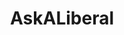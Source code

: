 ---
title: AskALiberal
crosslinks:
- askaconservative
- The_Donald
- AskTrumpSupporters
- politics
- youtubefactsbot
- AskThe_Donald
- u_imguralbumbot
- PoliticalDiscussion
- WayOfTheBern
- Conservative
- changemyview
- Firearms
- AskReddit
- badhistory
- worldnews
- alotabot
- Economics
- TrumpInvestigation
- SubredditDrama
- technology
---